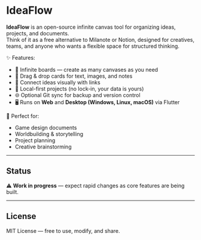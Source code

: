 # IdeaFlow

**IdeaFlow** is an open-source infinite canvas tool for organizing ideas, projects, and documents.  
Think of it as a free alternative to Milanote or Notion, designed for creatives, teams, and anyone who wants a flexible space for structured thinking.

✨ Features:
- 📝 Infinite boards — create as many canvases as you need
- 🎨 Drag & drop cards for text, images, and notes
- 🔗 Connect ideas visually with links
- 💾 Local-first projects (no lock-in, your data is yours)
- 🌐 Optional Git sync for backup and version control
- 🖥 Runs on **Web** and **Desktop (Windows, Linux, macOS)** via Flutter

🚀 Perfect for:
- Game design documents  
- Worldbuilding & storytelling  
- Project planning  
- Creative brainstorming  

---

## Status
⚠️ **Work in progress** — expect rapid changes as core features are being built.  

---

## License
MIT License — free to use, modify, and share.
